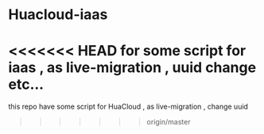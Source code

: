 # Huacloud-iaas
<<<<<<< HEAD
for some script for iaas  , as live-migration , uuid change etc...
=======
this repo have some script for HuaCloud  , as live-migration , change uuid 
>>>>>>> origin/master

